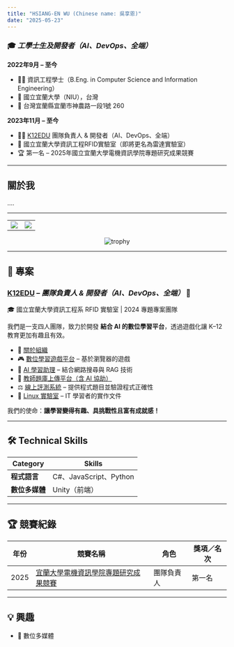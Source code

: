 ```yaml
---
title: "HSIANG-EN WU (Chinese name: 吳享恩)"
date: "2025-05-23"
---
```


### 🎓 *工學士生及開發者（AI、DevOps、全端）*  
**2022年9月 – 至今**  
+ 👨‍🎓 資訊工程學士（B.Eng. in Computer Science and Information Engineering）  
+ 🏫 國立宜蘭大學（NIU），台灣  
+ 📍 台灣宜蘭縣宜蘭市神農路一段1號 260  

**2023年11月 – 至今**  
+ 🧑‍💻 [K12EDU](https://github.com/k12edu) 團隊負責人 & 開發者（AI、DevOps、全端）  
+ 🥼 國立宜蘭大學資訊工程RFID實驗室（即將更名為雷達實驗室）  
+ 🏆 第一名 – 2025年國立宜蘭大學電機資訊學院專題研究成果競賽  

---

## 關於我  
....

---

<table>
  <tr>
    <td>
      <img src="https://github-readme-stats.vercel.app/api?username=ian105102&show_icons=true&theme=gruvbox&hide_border=true" />
    </td>
    <td>
      <img src="https://github-readme-stats.vercel.app/api/top-langs/?username=ian105102&layout=compact&theme=gruvbox&hide_border=true&include_forks=false" />
    </td>
  </tr>
</table>

<p align="center">
  <img src="https://github-profile-trophy.vercel.app/?username=ian105102&theme=gruvbox&row=1&column=7" alt="trophy" />
</p>

---

## 💼 專案

### [K12EDU](https://github.com/k12edu) – *團隊負責人 & 開發者（AI、DevOps、全端）* 🚀  
🎓 國立宜蘭大學資訊工程系 RFID 實驗室 | 2024 專題專案團隊  

我們是一支四人團隊，致力於開發 **結合 AI 的數位學習平台**，透過遊戲化讓 K–12 教育更加有趣且有效。

- 🔗 [關於組織](https://www.k12edu.uk)  
- 🎮 [數位學習遊戲平台](https://game.k12edu.uk) – 基於瀏覽器的遊戲  
- 🤖 [AI 學習助理](https://ai.k12edu.uk/) – 結合網路搜尋與 RAG 技術  
- 📝 [教師題庫上傳平台（含 AI 協助）](https://teacher.k12edu.uk/)  
- ⚖️ [線上評測系統](https://judge.k12edu.uk/) – 提供程式題目並驗證程式正確性  
- 🐧 [Linux 實驗室](https://linux-lab.k12edu.uk/#/) – IT 學習者的實作文件  

我們的使命：**讓學習變得有趣、具挑戰性且富有成就感！**

---

## 🛠️ Technical Skills

| Category                    | Skills                                                            |
| --------------------------- | ----------------------------------------------------------------- |
| **程式語言**                  | C#、JavaScript、Python                                            |
| **數位多媒體**                | Unity（前端）                                                 |

---

## 🏆 競賽紀錄

| 年份 | 競賽名稱                                                                              | 角色         | 獎項／名次     |
| ---- | ------------------------------------------------------------------------------------- | ------------ | -------------- |
| 2025 | [宜蘭大學電機資訊學院專題研究成果競賽](https://raw.githubusercontent.com/TsukiSama9292/OpenData/refs/heads/main/images/Certificates_and_Diplomas/College_of_Electrical_Engineering_and_Computer_Science_Capstone_Project_Exhibition.png) | 團隊負責人   | 第一名         |


---

## 💡 興趣  
+ 🎨 數位多媒體